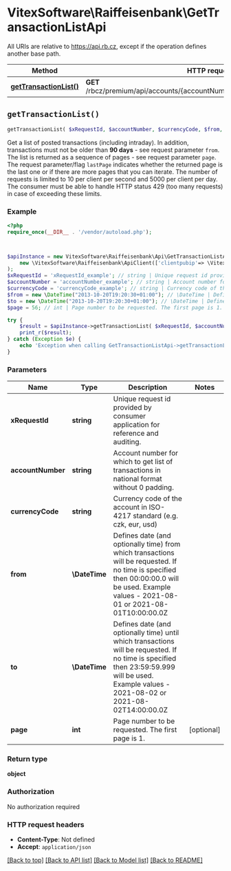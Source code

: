 # VitexSoftware\Raiffeisenbank\GetTransactionListApi

All URIs are relative to https://api.rb.cz, except if the operation defines another base path.

| Method | HTTP request | Description |
| ------------- | ------------- | ------------- |
| [**getTransactionList()**](GetTransactionListApi.md#getTransactionList) | **GET** /rbcz/premium/api/accounts/{accountNumber}/{currencyCode}/transactions |  |


## `getTransactionList()`

```php
getTransactionList( $xRequestId, $accountNumber, $currencyCode, $from, $to,  $page): object
```



Get a list of posted transactions (including intraday). In addition, transactions must not be older than **90 days** - see request parameter `from`.  The list is returned as a sequence of pages - see request parameter `page`. The request parameter/flag `lastPage` indicates whether the returned page is the last one or if there are more pages that you can iterate.  The number of requests is limited to 10 per client per second and 5000  per client per day. The consumer must be able to handle HTTP status  429 (too many requests) in case of exceeding these limits.

### Example

```php
<?php
require_once(__DIR__ . '/vendor/autoload.php');



$apiInstance = new VitexSoftware\Raiffeisenbank\Api\GetTransactionListApi(
    new \VitexSoftware\Raiffeisenbank\ApiClient(['clientpubip'=> \VitexSoftware\Raiffeisenbank\ApiClient::getPublicIP() ,'debug'=>true])
);
$xRequestId = 'xRequestId_example'; // string | Unique request id provided by consumer application for reference and auditing.
$accountNumber = 'accountNumber_example'; // string | Account number for which to get list of transactions in national format without 0 padding.
$currencyCode = 'currencyCode_example'; // string | Currency code of the account in ISO-4217 standard (e.g. czk, eur, usd)
$from = new \DateTime("2013-10-20T19:20:30+01:00"); // \DateTime | Defines date (and optionally time) from which transactions will be requested. If no time is specified then 00:00:00.0 will be used. Example values - 2021-08-01 or 2021-08-01T10:00:00.0Z
$to = new \DateTime("2013-10-20T19:20:30+01:00"); // \DateTime | Defines date (and optionally time) until which transactions will be requested. If no time is specified then 23:59:59.999 will be used. Example values - 2021-08-02 or 2021-08-02T14:00:00.0Z
$page = 56; // int | Page number to be requested. The first page is 1.

try {
    $result = $apiInstance->getTransactionList( $xRequestId, $accountNumber, $currencyCode, $from, $to,  $page);
    print_r($result);
} catch (Exception $e) {
    echo 'Exception when calling GetTransactionListApi->getTransactionList: ', $e->getMessage(), PHP_EOL;
}
```

### Parameters

| Name | Type | Description  | Notes |
| ------------- | ------------- | ------------- | ------------- |
| **xRequestId** | **string**| Unique request id provided by consumer application for reference and auditing. | |
| **accountNumber** | **string**| Account number for which to get list of transactions in national format without 0 padding. | |
| **currencyCode** | **string**| Currency code of the account in ISO-4217 standard (e.g. czk, eur, usd) | |
| **from** | **\DateTime**| Defines date (and optionally time) from which transactions will be requested. If no time is specified then 00:00:00.0 will be used. Example values - 2021-08-01 or 2021-08-01T10:00:00.0Z | |
| **to** | **\DateTime**| Defines date (and optionally time) until which transactions will be requested. If no time is specified then 23:59:59.999 will be used. Example values - 2021-08-02 or 2021-08-02T14:00:00.0Z | |
| **page** | **int**| Page number to be requested. The first page is 1. | [optional] |

### Return type

**object**

### Authorization

No authorization required

### HTTP request headers

- **Content-Type**: Not defined
- **Accept**: `application/json`

[[Back to top]](#) [[Back to API list]](../../README.md#endpoints)
[[Back to Model list]](../../README.md#models)
[[Back to README]](../../README.md)

